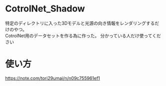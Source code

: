 # CotrolNet_Shadow
特定のディレクトリに入った3Dモデルと光源の向き情報をレンダリングするだけのやつ。<br>
CotrolNet用のデータセットを作る為に作った。
分かっている人だけ使ってください

# 使い方
https://note.com/tori29umai/n/n09c755961ef1

